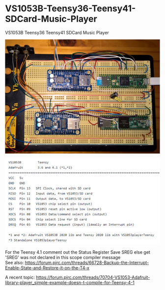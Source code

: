 # VS1053B-Teensy36-Teensy41-SDCard-Music-Player
VS1053B Teensy36 Teensy41 SDCard Music Player
<p align="left">
<img src="images/Teensy36Teensy41VS1053SDPlayer.jpg" width="700" /> 
<br>

<p align="left">
<img src="images/connect1.jpg" width="595" /> 
<br>

For the Teensy 4.1 comment out the Status Register Save SREG else get 'SREG' was not declared in this scope compiler message<br>
See also: https://forum.pjrc.com/threads/66728-Backup-the-Interrupt-Enable-State-and-Restore-it-on-the-T4-x<br>

A recent topic: https://forum.pjrc.com/threads/70704-VS1053-Adafruit-library-player_simple-example-doesn-t-compile-for-Teensy-4-1

